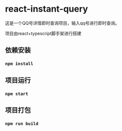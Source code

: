 # react-instant-query

这是一个QQ号详情即时查询项目，输入qq号进行即时查询。

项目由react+typescript脚手架进行搭建

## 依赖安装

### `npm install`

## 项目运行

### `npm start`

## 项目打包

### `npm run build`
